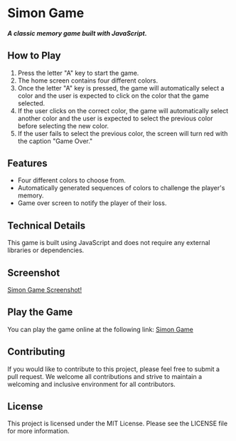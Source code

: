 # Simon Game
##### A classic memory game built with JavaScript.

## How to Play
1. Press the letter "A" key to start the game.
2. The home screen contains four different colors.
3. Once the letter "A" key is pressed, the game will automatically select a color and the user is expected to click on the color that the game selected.
4. If the user clicks on the correct color, the game will automatically select another color and the user is expected to select the previous color before selecting the new color.
5. If the user fails to select the previous color, the screen will turn red with the caption "Game Over."
## Features
- Four different colors to choose from.
- Automatically generated sequences of colors to challenge the player's memory.
- Game over screen to notify the player of their loss.
## Technical Details
This game is built using JavaScript and does not require any external libraries or dependencies.
## Screenshot
[Simon Game Screenshot!](/images/Simon.png)

## Play the Game
You can play the game online at the following link: [Simon Game](https://regal-dusk-45b9be.netlify.app)

## Contributing
If you would like to contribute to this project, please feel free to submit a pull request. We welcome all contributions and strive to maintain a welcoming and inclusive environment for all contributors.

## License
This project is licensed under the MIT License. Please see the LICENSE file for more information.